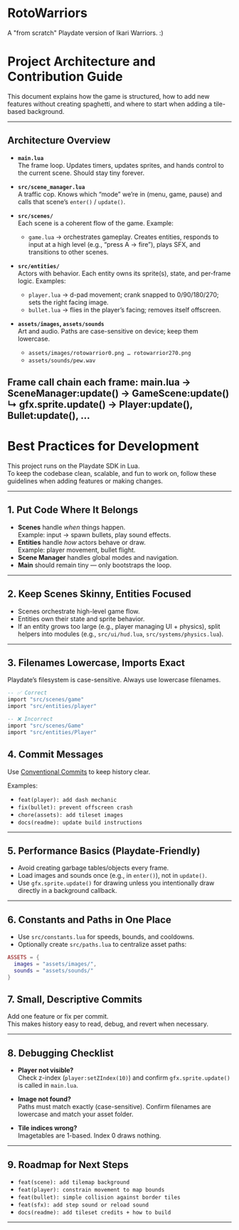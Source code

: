 # RotoWarriors
A "from scratch" Playdate version of Ikari Warriors. :)

# Project Architecture and Contribution Guide

This document explains how the game is structured, how to add new features without creating spaghetti, and where to start when adding a tile-based background.

---

## Architecture Overview

- **`main.lua`**  
  The frame loop. Updates timers, updates sprites, and hands control to the current scene. Should stay tiny forever.

- **`src/scene_manager.lua`**  
  A traffic cop. Knows which “mode” we’re in (menu, game, pause) and calls that scene’s `enter()` / `update()`.

- **`src/scenes/`**  
  Each scene is a coherent flow of the game. Example:  
  - `game.lua` → orchestrates gameplay. Creates entities, responds to input at a high level (e.g., “press A → fire”), plays SFX, and transitions to other scenes.

- **`src/entities/`**  
  Actors with behavior. Each entity owns its sprite(s), state, and per-frame logic. Examples:  
  - `player.lua` → d-pad movement; crank snapped to 0/90/180/270; sets the right facing image.  
  - `bullet.lua` → flies in the player’s facing; removes itself offscreen.

- **`assets/images`, `assets/sounds`**  
  Art and audio. Paths are case-sensitive on device; keep them lowercase.  
  - `assets/images/rotowarrior0.png … rotowarrior270.png`  
  - `assets/sounds/pew.wav`

**Frame call chain each frame:**
main.lua  →  SceneManager:update()  →  GameScene:update()
↳ gfx.sprite.update()  →  Player:update(), Bullet:update(), …
---

# Best Practices for Development

This project runs on the Playdate SDK in Lua.  
To keep the codebase clean, scalable, and fun to work on, follow these guidelines when adding features or making changes.

---

## 1. Put Code Where It Belongs

- **Scenes** handle *when* things happen.  
  Example: input → spawn bullets, play sound effects.  
- **Entities** handle *how* actors behave or draw.  
  Example: player movement, bullet flight.  
- **Scene Manager** handles global modes and navigation.  
- **Main** should remain tiny — only bootstraps the loop.

---

## 2. Keep Scenes Skinny, Entities Focused

- Scenes orchestrate high-level game flow.  
- Entities own their state and sprite behavior.  
- If an entity grows too large (e.g., player managing UI + physics), split helpers into modules (e.g., `src/ui/hud.lua`, `src/systems/physics.lua`).

---

## 3. Filenames Lowercase, Imports Exact

Playdate’s filesystem is case-sensitive. Always use lowercase filenames.  

```lua
-- ✅ Correct
import "src/scenes/game"
import "src/entities/player"

-- ❌ Incorrect
import "src/scenes/Game"
import "src/entities/Player"
```
## 4. Commit Messages

Use [Conventional Commits](https://www.conventionalcommits.org/) to keep history clear.

Examples:
- `feat(player): add dash mechanic`
- `fix(bullet): prevent offscreen crash`
- `chore(assets): add tileset images`
- `docs(readme): update build instructions`

---

## 5. Performance Basics (Playdate-Friendly)

- Avoid creating garbage tables/objects every frame.  
- Load images and sounds once (e.g., in `enter()`), not in `update()`.  
- Use `gfx.sprite.update()` for drawing unless you intentionally draw directly in a background callback.

---

## 6. Constants and Paths in One Place

- Use `src/constants.lua` for speeds, bounds, and cooldowns.  
- Optionally create `src/paths.lua` to centralize asset paths:

```lua
ASSETS = {
  images = "assets/images/",
  sounds = "assets/sounds/"
}
```
## 7. Small, Descriptive Commits

Add one feature or fix per commit.  
This makes history easy to read, debug, and revert when necessary.

---

## 8. Debugging Checklist

- **Player not visible?**  
  Check z-index (`player:setZIndex(10)`) and confirm `gfx.sprite.update()` is called in `main.lua`.

- **Image not found?**  
  Paths must match exactly (case-sensitive). Confirm filenames are lowercase and match your asset folder.

- **Tile indices wrong?**  
  Imagetables are 1-based. Index 0 draws nothing.

---

## 9. Roadmap for Next Steps

- `feat(scene): add tilemap background`  
- `feat(player): constrain movement to map bounds`  
- `feat(bullet): simple collision against border tiles`  
- `feat(sfx): add step sound or reload sound`  
- `docs(readme): add tileset credits + how to build`

---